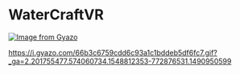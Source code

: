 # WaterCraftVR

[![Image from Gyazo](https://i.gyazo.com/66b3c6759cdd6c93a1c1bddeb5df6fc7.gif)](https://gyazo.com/66b3c6759cdd6c93a1c1bddeb5df6fc7)


https://i.gyazo.com/66b3c6759cdd6c93a1c1bddeb5df6fc7.gif?_ga=2.201755477.574060734.1548812353-772876531.1490950599
